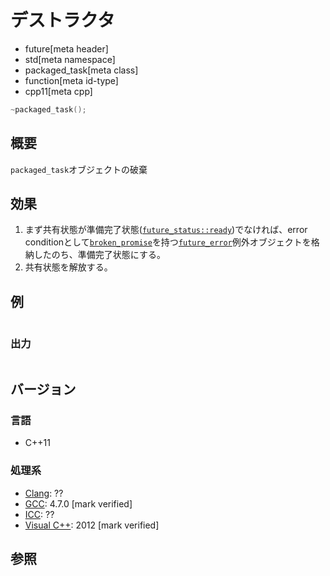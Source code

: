 # デストラクタ
* future[meta header]
* std[meta namespace]
* packaged_task[meta class]
* function[meta id-type]
* cpp11[meta cpp]

```cpp
~packaged_task();
```

## 概要
`packaged_task`オブジェクトの破棄


## 効果
1. まず共有状態が準備完了状態([`future_status::ready`](../future_status.md))でなければ、error conditionとして[`broken_promise`](../future_errc.md)を持つ[`future_error`](../future_error.md)例外オブジェクトを格納したのち、準備完了状態にする。
2. 共有状態を解放する。

## 例
```cpp
```

### 出力
```
```

## バージョン
### 言語
- C++11

### 処理系
- [Clang](/implementation.md#clang): ??
- [GCC](/implementation.md#gcc): 4.7.0 [mark verified]
- [ICC](/implementation.md#icc): ??
- [Visual C++](/implementation.md#visual_cpp): 2012 [mark verified]


## 参照


